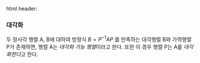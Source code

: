 html header: <script type="text/javascript" src="http://cdn.mathjax.org/mathjax/latest/MathJax.js?config=TeX-AMS-MML_HTMLorMML"></script>  

### 대각화
두 정사각 행렬 A, B에 대하여 방정식
$B = P^{-1}AP$
를 만족하는 대각행렬 B와 가역행렬 P가 존재하면,
행렬 A는 *대각화 가능 행렬*이라고 한다.
또한 이 경우 행렬 P는 A를 *대각화한다*고 한다.

